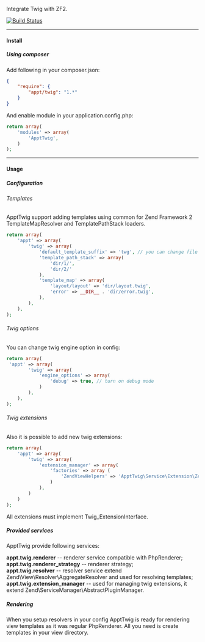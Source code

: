 Integrate Twig with ZF2.

[![Build Status](https://secure.travis-ci.org/alexshelkov/ApptTwig.png)](http://travis-ci.org/alexshelkov/ApptTwig)
_____________________________________________________________________________________________________________________
#### Install
##### Using composer
Add following in your composer.json:
```json
{
    "require": {
        "appt/twig": "1.*"
    }
}
```
And enable module in your application.config.php:
```php
return array(
    'modules' => array(
        'ApptTwig',
    )
);

```
_____________________________________________________________________________________________________________________
#### Usage
##### Configuration
###### Templates
ApptTwig support adding templates using common for Zend Framework 2 TemplateMapResolver and TemplatePathStack loaders.
```php
return array(
    'appt' => array(
        'twig' => array(
            'default_template_suffix' => 'twg', // you can change file extension used by TemplatePathStack
            'template_path_stack' => array(
                'dir/1/',
                'dir/2/'
            ),
            'template_map' => array(
                'layout/layout' => 'dir/layout.twig',
                'error' => __DIR__ . 'dir/error.twig',
            ),
        ),
    ),
);
```
###### Twig options
You can change twig engine option in config:
```php
return array(
 'appt' => array(
        'twig' => array(
            'engine_options' => array(
                'debug' => true, // turn on debug mode
            )
        ),
    ),
);
```
###### Twig extensions
Also it is possible to add new twig extensions:
```php
return array(
    'appt' => array(
        'twig' => array(
            'extension_manager' => array(
                'factories' => array (
                    'ZendViewHelpers' => 'ApptTwig\Service\Extension\ZendViewHelpersFactory'
                )
            ),
        )
    )
);
```
All extensions must implement Twig_ExtensionInterface.

##### Provided services
ApptTwig provide following services:

__appt.twig.renderer__ -- renderer service compatible with PhpRenderer;
__appt.twig.renderer_strategy__ -- renderer strategy;  
__appt.twig.resolver__ -- resolver service extend Zend\View\Resolver\AggregateResolver and used for resolving templates;
__appt.twig.extension_manager__ -- used for managing twig extensions, it extend Zend\ServiceManager\AbstractPluginManager.

##### Rendering
When you setup resolvers in your config ApptTwig is ready for rendering view templates as it was regular PhpRenderer. All you need is create templates in your view directory.